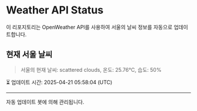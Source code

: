 
# Weather API Status

이 리포지토리는 OpenWeather API를 사용하여 서울의 날씨 정보를 자동으로 업데이트합니다.

## 현재 서울 날씨
> 서울의 현재 날씨: scattered clouds, 온도: 25.76°C, 습도: 50%

⏳ 업데이트 시간: 2025-04-21 05:58:04 (UTC)

---
자동 업데이트 봇에 의해 관리됩니다.
